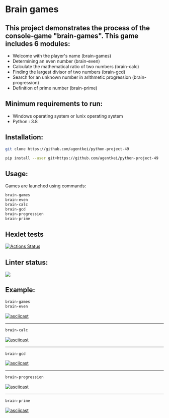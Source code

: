 # **Brain games**
## This project demonstrates the process of the console-game "brain-games". This game includes 6 modules:

* Welcome with the player's name (brain-games)
* Determining an even number (brain-even)
* Calculate the mathematical ratio of two numbers (brain-calc)
* Finding the largest divisor of two numbers (brain-gcd)
* Search for an unknown number in arithmetic progression (brain-progression)
* Definition of prime number (brain-prime)


## Minimum requirements to run: 
* Windows operating system or lunix operating system
* Python : 3.8

## Installation:
```bash
git clone https://github.com/agentkei/python-project-49
```
```bash
pip install --user git+https://github.com/agentkei/python-project-49 
```
## Usage:
Games are launched using commands:  
```bash
brain-games 
brain-even 
brain-calc 
brain-gcd 
brain-progression 
brain-prime
```
## **Hexlet tests**
[![Actions Status](https://github.com/agentkei/python-project-49/workflows/hexlet-check/badge.svg)](https://github.com/agentkei/python-project-49/actions)
## **Linter status:**
<a href="https://codeclimate.com/github/agentkei/python-project-49/maintainability">
<img src="https://api.codeclimate.com/v1/badges/9e13e803cdf37cbb85d5/maintainability" /></a>

## Example:

```bash
brain-games
brain-even
```
[![asciicast](https://asciinema.org/a/cpsSTIzjW142GwlrDU76yDZWh.svg)](https://asciinema.org/a/cpsSTIzjW142GwlrDU76yDZWh)
___
```bash
brain-calc
```
[![asciicast](https://asciinema.org/a/8B978GI9dNuMG5BwHFzkhDvBK.svg)](https://asciinema.org/a/8B978GI9dNuMG5BwHFzkhDvBK)
___
```bash
brain-gcd
```
[![asciicast](https://asciinema.org/a/zOM5Jps2gGGFvJbXW1GtjWgTJ.svg)](https://asciinema.org/a/zOM5Jps2gGGFvJbXW1GtjWgTJ)
___
```bash
brain-progression
```
[![asciicast](https://asciinema.org/a/o6FxpFzCYwhlddBumJPChod5q.svg)](https://asciinema.org/a/o6FxpFzCYwhlddBumJPChod5q)
___
```bash
brain-prime
```
 [![asciicast](https://asciinema.org/a/MUi535VsVV8Z87iTIQkSeVjhl.svg)](https://asciinema.org/a/MUi535VsVV8Z87iTIQkSeVjhl)